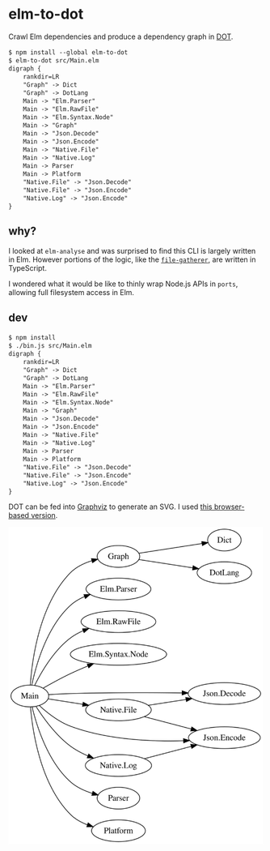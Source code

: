 # elm-to-dot

Crawl Elm dependencies and produce a dependency graph in [DOT](<https://en.wikipedia.org/wiki/DOT_(graph_description_language)>).

```shell
$ npm install --global elm-to-dot
$ elm-to-dot src/Main.elm
digraph {
    rankdir=LR
    "Graph" -> Dict
    "Graph" -> DotLang
    Main -> "Elm.Parser"
    Main -> "Elm.RawFile"
    Main -> "Elm.Syntax.Node"
    Main -> "Graph"
    Main -> "Json.Decode"
    Main -> "Json.Encode"
    Main -> "Native.File"
    Main -> "Native.Log"
    Main -> Parser
    Main -> Platform
    "Native.File" -> "Json.Decode"
    "Native.File" -> "Json.Encode"
    "Native.Log" -> "Json.Encode"
}
```

## why?

I looked at `elm-analyse` and was surprised to find this CLI is largely written in Elm. However portions of the logic, like the [`file-gatherer`](https://github.com/stil4m/elm-analyse/blob/master/ts/util/file-gatherer.ts), are written in TypeScript.

I wondered what it would be like to thinly wrap Node.js APIs in `ports`, allowing full filesystem access in Elm.

## dev

```
$ npm install
$ ./bin.js src/Main.elm
digraph {
    rankdir=LR
    "Graph" -> Dict
    "Graph" -> DotLang
    Main -> "Elm.Parser"
    Main -> "Elm.RawFile"
    Main -> "Elm.Syntax.Node"
    Main -> "Graph"
    Main -> "Json.Decode"
    Main -> "Json.Encode"
    Main -> "Native.File"
    Main -> "Native.Log"
    Main -> Parser
    Main -> Platform
    "Native.File" -> "Json.Decode"
    "Native.File" -> "Json.Encode"
    "Native.Log" -> "Json.Encode"
}
```

DOT can be fed into [Graphviz](https://www.graphviz.org/) to generate an SVG. I used [this browser-based version](http://viz-js.com/).

![dependencies](https://github.com/brandly/elm-to-dot/blob/master/dependency-graph.svg)
